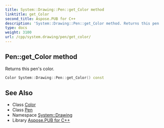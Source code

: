```yaml
---
title: System::Drawing::Pen::get_Color method
linktitle: get_Color
second_title: Aspose.PUB for C++
description: 'System::Drawing::Pen::get_Color method. Returns this pen''s color in C++.'
type: docs
weight: 3100
url: /cpp/system.drawing/pen/get_color/
---
```

## Pen::get_Color method


Returns this pen's color.

```cpp
Color System::Drawing::Pen::get_Color() const
```

## See Also

* Class [Color](../../color/)
* Class [Pen](../)
* Namespace [System::Drawing](../../)
* Library [Aspose.PUB for C++](../../../)
